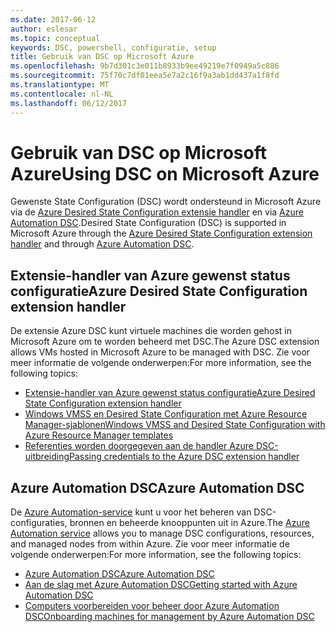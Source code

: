 ```yaml
---
ms.date: 2017-06-12
author: eslesar
ms.topic: conceptual
keywords: DSC, powershell, configuratie, setup
title: Gebruik van DSC op Microsoft Azure
ms.openlocfilehash: 9b7d301c3e011b8933b9ee49219e7f0949a5c886
ms.sourcegitcommit: 75f70c7df01eea5e7a2c16f9a3ab1dd437a1f8fd
ms.translationtype: MT
ms.contentlocale: nl-NL
ms.lasthandoff: 06/12/2017
---
```

# <a name="using-dsc-on-microsoft-azure"></a><span data-ttu-id="1c2ae-103">Gebruik van DSC op Microsoft Azure</span><span class="sxs-lookup"><span data-stu-id="1c2ae-103">Using DSC on Microsoft Azure</span></span>

<span data-ttu-id="1c2ae-104">Gewenste State Configuration (DSC) wordt ondersteund in Microsoft Azure via de [Azure Desired State Configuration extensie handler](https://docs.microsoft.com/azure/virtual-machines/virtual-machines-windows-extensions-dsc-overview) en via [Azure Automation DSC](https://docs.microsoft.com/azure/automation/automation-dsc-overview).</span><span class="sxs-lookup"><span data-stu-id="1c2ae-104">Desired State Configuration (DSC) is supported in Microsoft Azure through the [Azure Desired State Configuration extension handler](https://docs.microsoft.com/azure/virtual-machines/virtual-machines-windows-extensions-dsc-overview) and through [Azure Automation DSC](https://docs.microsoft.com/azure/automation/automation-dsc-overview).</span></span>

## <a name="azure-desired-state-configuration-extension-handler"></a><span data-ttu-id="1c2ae-105">Extensie-handler van Azure gewenst status configuratie</span><span class="sxs-lookup"><span data-stu-id="1c2ae-105">Azure Desired State Configuration extension handler</span></span>

<span data-ttu-id="1c2ae-106">De extensie Azure DSC kunt virtuele machines die worden gehost in Microsoft Azure om te worden beheerd met DSC.</span><span class="sxs-lookup"><span data-stu-id="1c2ae-106">The Azure DSC extension allows VMs hosted in Microsoft Azure to be managed with DSC.</span></span> <span data-ttu-id="1c2ae-107">Zie voor meer informatie de volgende onderwerpen:</span><span class="sxs-lookup"><span data-stu-id="1c2ae-107">For more information, see the following topics:</span></span>

- [<span data-ttu-id="1c2ae-108">Extensie-handler van Azure gewenst status configuratie</span><span class="sxs-lookup"><span data-stu-id="1c2ae-108">Azure Desired State Configuration extension handler</span></span>](https://docs.microsoft.com/azure/virtual-machines/virtual-machines-windows-extensions-dsc-overview)
- [<span data-ttu-id="1c2ae-109">Windows VMSS en Desired State Configuration met Azure Resource Manager-sjablonen</span><span class="sxs-lookup"><span data-stu-id="1c2ae-109">Windows VMSS and Desired State Configuration with Azure Resource Manager templates</span></span>](https://docs.microsoft.com/azure/virtual-machines/virtual-machines-windows-extensions-dsc-template)
- [<span data-ttu-id="1c2ae-110">Referenties worden doorgegeven aan de handler Azure DSC-uitbreiding</span><span class="sxs-lookup"><span data-stu-id="1c2ae-110">Passing credentials to the Azure DSC extension handler</span></span>](https://docs.microsoft.com/azure/virtual-machines/virtual-machines-windows-extensions-dsc-credentials)

## <a name="azure-automation-dsc"></a><span data-ttu-id="1c2ae-111">Azure Automation DSC</span><span class="sxs-lookup"><span data-stu-id="1c2ae-111">Azure Automation DSC</span></span>

<span data-ttu-id="1c2ae-112">De [Azure Automation-service](https://azure.microsoft.com/services/automation/) kunt u voor het beheren van DSC-configuraties, bronnen en beheerde knooppunten uit in Azure.</span><span class="sxs-lookup"><span data-stu-id="1c2ae-112">The [Azure Automation service](https://azure.microsoft.com/services/automation/) allows you to manage DSC configurations, resources, and managed nodes from within Azure.</span></span> <span data-ttu-id="1c2ae-113">Zie voor meer informatie de volgende onderwerpen:</span><span class="sxs-lookup"><span data-stu-id="1c2ae-113">For more information, see the following topics:</span></span>

- [<span data-ttu-id="1c2ae-114">Azure Automation DSC</span><span class="sxs-lookup"><span data-stu-id="1c2ae-114">Azure Automation DSC</span></span>](https://docs.microsoft.com/azure/automation/automation-dsc-overview)
- [<span data-ttu-id="1c2ae-115">Aan de slag met Azure Automation DSC</span><span class="sxs-lookup"><span data-stu-id="1c2ae-115">Getting started with Azure Automation DSC</span></span>](https://docs.microsoft.com/azure/automation/automation-dsc-getting-started)
- [<span data-ttu-id="1c2ae-116">Computers voorbereiden voor beheer door Azure Automation DSC</span><span class="sxs-lookup"><span data-stu-id="1c2ae-116">Onboarding machines for management by Azure Automation DSC</span></span>](https://docs.microsoft.com/azure/automation/automation-dsc-onboarding)

